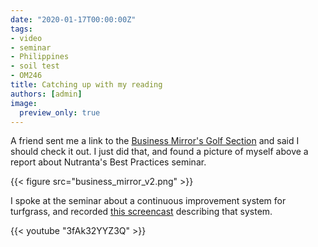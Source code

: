 ```yaml
---
date: "2020-01-17T00:00:00Z"
tags:
- video
- seminar
- Philippines
- soil test
- OM246
title: Catching up with my reading
authors: [admin]
image:
  preview_only: true
---
```


A friend sent me a link to the [Business Mirror's Golf Section](https://issuu.com/businessmirror/docs/businessmirror_november_30__2019/5) and said I should check it out. I just did that, and found a picture of myself above a report about Nutranta's Best Practices seminar.

{{< figure src="business_mirror_v2.png" >}}

I spoke at the seminar about a continuous improvement system for turfgrass, and recorded [this screencast](https://youtu.be/3fAk32YYZ3Q) describing that system.

{{< youtube "3fAk32YYZ3Q" >}}


